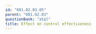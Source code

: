 ```yaml
---
id: "081.02.03.05"
parent: "081.02.03"
questionBank: "atpl"
title: Effect on control effectiveness
---
```

